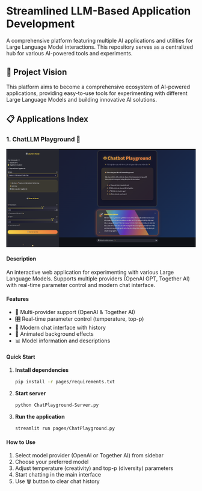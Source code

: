 
# Streamlined LLM-Based Application Development

A comprehensive platform featuring multiple AI applications and utilities for Large Language Model interactions. This repository serves as a centralized hub for various AI-powered tools and experiments.

## 🎯 Project Vision

This platform aims to become a comprehensive ecosystem of AI-powered applications, providing easy-to-use tools for experimenting with different Large Language Models and building innovative AI solutions.

## 📋 Applications Index

### 1. ChatLLM Playground 🤖

![ChatPlayground](image/ChatbotPlaygroud.png)

#### Description
An interactive web application for experimenting with various Large Language Models. Supports multiple providers (OpenAI GPT, Together AI) with real-time parameter control and modern chat interface.

#### Features
- 🔄 Multi-provider support (OpenAI & Together AI)
- 🎛️ Real-time parameter control (temperature, top-p)
- 💬 Modern chat interface with history
- 🎨 Animated background effects
- 📊 Model information and descriptions

#### Quick Start

1. **Install dependencies**
   ```bash
   pip install -r pages/requirements.txt
   ```

2. **Start server** 
   ```bash
   python ChatPlayground-Server.py
   ```

2. **Run the application**
   ```bash
   streamlit run pages/ChatPlayground.py
   ```


#### How to Use
1. Select model provider (OpenAI or Together AI) from sidebar
2. Choose your preferred model
3. Adjust temperature (creativity) and top-p (diversity) parameters
4. Start chatting in the main interface
5. Use 🗑️ button to clear chat history



